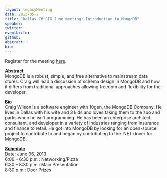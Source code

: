 ```yaml
---
layout: legacyMeeting
date: 2013-05-2
title: "Dallas C# SIG June meeting: Introduction to MongoDB"
speaker:
twitter:
eventbrite:
github:
abstract:
bio:
---
```


<p>Register for the meeting <a href="https://www.eventbrite.com/event/6620992567">here</a>.</p>
<p><span style="text-decoration: underline;"><strong>Abstract</strong></span><br />
MongoDB is a robust, simple, and free alternative to mainstream data stores. Craig will lead a discussion of schema design in MongoDB and how it differs from traditional approaches allowing freedom and flexibility for the developer.</p>
<p><strong><span style="text-decoration: underline;">Bio</span></strong><br />
Craig Wilson is a software engineer with 10gen, the MongoDB Company. He lives in Dallas with his wife and 3 kids and loves taking them to the zoo and parks when he isn&#8217;t programming. He has been an enterprise architect, consultant, and developer in a variety of industries ranging from insurance and finance to retail. He got into MongoDB by looking for an open-source project to contribute to and began by contributing to the .NET driver for MongoDB.</p>
<p><strong><span style="text-decoration: underline;">Schedule</span></strong><br />
Date: June 06, 2013<br />
6:00 &#8211; 6:30 p.m : Networking/Pizza<br />
6:30 &#8211; 8:30 p.m : Main Presentation<br />
8:30 p.m : Door Prizes</p>


